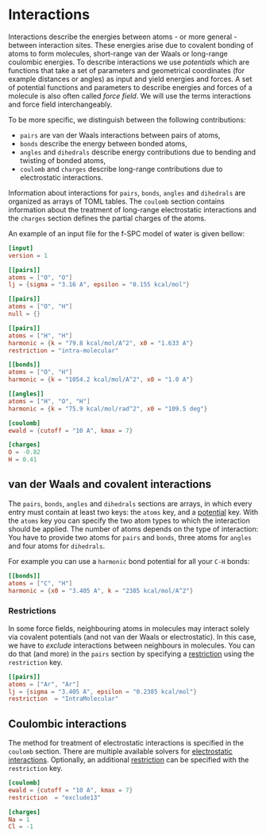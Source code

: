 # Interactions

Interactions describe the energies between atoms - or more general - between
interaction sites. These energies arise due to covalent bonding of atoms to
form molecules, short-range van der Waals or long-range coulombic energies. To
describe interactions we use *potentials* which are functions  that take a set
of parameters and geometrical coordinates (for example distances  or angles) as
input and yield energies and forces. A set of potential functions  and
parameters to describe energies and forces of a molecule is also often called
*force field*. We will use the terms interactions and force field
interchangeably.

To be more specific, we distinguish between the following contributions:
  - `pairs` are van der Waals interactions between pairs of atoms,
  - `bonds` describe the energy between bonded atoms,
  - `angles` and `dihedrals` describe energy contributions due to bending and
  twisting of bonded atoms,
  - `coulomb` and `charges` describe long-range contributions due to
  electrostatic interactions.

Information about interactions for `pairs`, `bonds`, `angles` and `dihedrals`
are organized as arrays of TOML tables. The `coulomb` section contains
information about the treatment of long-range electrostatic interactions and the
`charges` section defines the partial charges of the atoms.

An example of an input file for the f-SPC model of water is given bellow:

```toml
[input]
version = 1

[[pairs]]
atoms = ["O", "O"]
lj = {sigma = "3.16 A", epsilon = "0.155 kcal/mol"}

[[pairs]]
atoms = ["O", "H"]
null = {}

[[pairs]]
atoms = ["H", "H"]
harmonic = {k = "79.8 kcal/mol/A^2", x0 = "1.633 A"}
restriction = "intra-molecular"

[[bonds]]
atoms = ["O", "H"]
harmonic = {k = "1054.2 kcal/mol/A^2", x0 = "1.0 A"}

[[angles]]
atoms = ["H", "O", "H"]
harmonic = {k = "75.9 kcal/mol/rad^2", x0 = "109.5 deg"}

[coulomb]
ewald = {cutoff = "10 A", kmax = 7}

[charges]
O = -0.82
H = 0.41
```

## van der Waals and covalent interactions

The `pairs`, `bonds`, `angles` and `dihedrals` sections are arrays, in which
every entry must contain at least two keys: the `atoms` key, and a
[potential](input/potentials.html#Available%20potentials) key. With the `atoms`
key you can specify the two atom types to which the interaction should be
applied. The number of atoms depends on the type of interaction: You have to
provide two atoms for `pairs` and `bonds`, three atoms for `angles` and four
atoms for `dihedrals`.

For example you can use a `harmonic` bond potential for all your `C-H` bonds:

```toml
[[bonds]]
atoms = ["C", "H"]
harmonic = {x0 = "3.405 A", k = "2385 kcal/mol/A^2"}
```

### Restrictions

In some force fields, neighbouring atoms in molecules may interact solely via
covalent potentials (and not van der Waals or electrostatic). In this case, we
have to *exclude* interactions between neighbours in molecules. You can do that
(and more) in the `pairs` section by specifying a
[restriction](input/potentials.html#Restrictions) using the `restriction` key.

```toml
[[pairs]]
atoms = ["Ar", "Ar"]
lj = {sigma = "3.405 A", epsilon = "0.2385 kcal/mol"}
restriction  = "IntraMolecular"
```

## Coulombic interactions

The method for treatment of electrostatic interactions is specified in the
`coulomb` section. There are multiple available solvers for [electrostatic
interactions](input/potentials.html#Electrostatic%20interactions). Optionally,
an additional [restriction](input/potentials.html#Restrictions) can be specified
with the `restriction` key.

```toml
[coulomb]
ewald = {cutoff = "10 A", kmax = 7}
restriction  = "exclude13"

[charges]
Na = 1
Cl = -1
```
